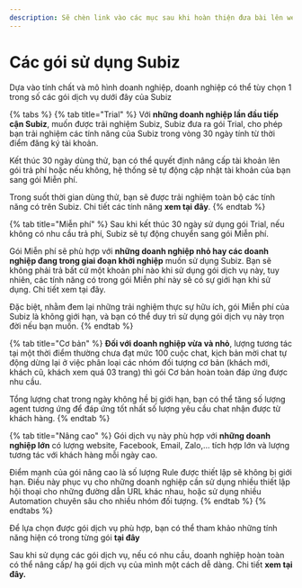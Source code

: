 ```yaml
---
description: Sẽ chèn link vào các mục sau khi hoàn thiện đưa bài lên web
---
```


# Các gói sử dụng Subiz

Dựa vào tính chất và mô hình doanh nghiệp, doanh nghiệp có thể tùy chọn 1 trong số các gói dịch vụ dưới đây của Subiz

{% tabs %}
{% tab title="Trial" %}
Với **những doanh nghiệp lần đầu tiếp cận Subiz**, muốn được trải nghiệm Subiz, Subiz đưa ra gói Trial, cho phép bạn trải nghiệm các tính năng của Subiz trong vòng 30 ngày tính từ thời điểm đăng ký tài khoản.

Kết thúc 30 ngày dùng thử, bạn có thể quyết định nâng cấp tài khoản lên gói trả phí hoặc nếu không, hệ thống sẽ tự động cập nhật tài khoản của bạn sang gói Miễn phí.

Trong suốt thời gian dùng thử, bạn sẽ được trải nghiệm toàn bộ các tính năng có trên Subiz. Chi tiết các tính năng **xem tại đây**.
{% endtab %}

{% tab title="Miễn phí" %}
Sau khi kết thúc 30 ngày sử dụng gói Trial, nếu không có nhu cầu trả phí, Subiz sẽ tự động chuyển sang gói Miễn phí.

Gói Miễn phí sẽ phù hợp với **những doanh nghiệp nhỏ hay các doanh nghiệp đang trong giai đoạn khởi nghiệp** muốn sử dụng Subiz. Bạn sẽ không phải trả bất cứ một khoản phí nào khi sử dụng gói dịch vụ này, tuy nhiên, các tính năng có trong gói Miễn phí này sẽ có sự giới hạn khi sử dụng. Chi tiết xem tại đây.

Đặc biệt, nhằm đem lại những trải nghiệm thực sự hữu ích, gói Miễn phí của Subiz là không giới hạn, và bạn có thể duy trì sử dụng gói dịch vụ này trọn đời nếu bạn muốn.
{% endtab %}

{% tab title="Cơ bản" %}
**Đối với doanh nghiệp vừa và nhỏ**, lượng tương tác tại một thời điểm thường chưa đạt mức 100 cuộc chat, kịch bản mời chat tự động dừng lại ở việc phân loại các nhóm đối tượng cơ bản \(khách mới, khách cũ, khách xem quá 03 trang\) thì gói Cơ bản hoàn toàn đáp ứng được nhu cầu.

Tổng lượng chat trong ngày không hề bị giới hạn, bạn có thể tăng số lượng agent tương ứng để đáp ứng tốt nhất số lượng yêu cầu chat nhận được từ khách hàng.
{% endtab %}

{% tab title="Nâng cao" %}
Gói dịch vụ này phù hợp với **những doanh nghiệp lớn** có lượng website, Facebook, Email, Zalo,... tích hợp lớn và lượng tương tác với khách hàng mỗi ngày cao.

Điểm mạnh của gói nâng cao là số lượng Rule được thiết lập sẽ không bị giới hạn. Điều này phục vụ cho những doanh nghiệp cần sử dụng nhiều thiết lập hội thoại cho những đường dẫn URL khác nhau, hoặc sử dụng nhiều Automation chuyên sâu cho nhiều nhóm đối tượng.
{% endtab %}
{% endtabs %}

Để lựa chọn được gói dịch vụ phù hợp, bạn có thể tham khảo những tính năng hiện có trong từng gói **tại đây**

Sau khi sử dụng các gói dịch vụ, nếu có nhu cầu, doanh nghiệp hoàn toàn có thể nâng cấp/ hạ gói dịch vụ của mình một cách dễ dàng. Chi tiết **xem tại đây.**

